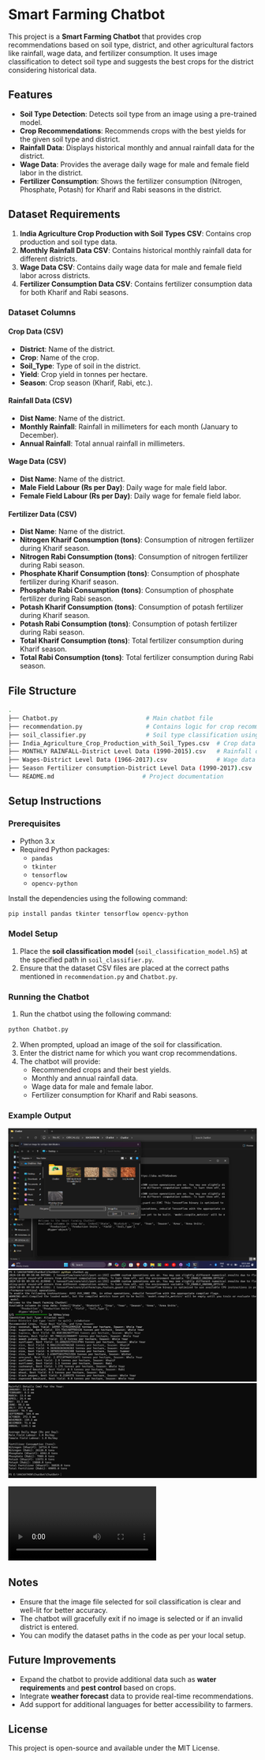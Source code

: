 
# Smart Farming Chatbot

This project is a **Smart Farming Chatbot** that provides crop recommendations based on soil type, district, and other agricultural factors like rainfall, wage data, and fertilizer consumption. It uses image classification to detect soil type and suggests the best crops for the district considering historical data.

## Features

- **Soil Type Detection**: Detects soil type from an image using a pre-trained model.
- **Crop Recommendations**: Recommends crops with the best yields for the given soil type and district.
- **Rainfall Data**: Displays historical monthly and annual rainfall data for the district.
- **Wage Data**: Provides the average daily wage for male and female field labor in the district.
- **Fertilizer Consumption**: Shows the fertilizer consumption (Nitrogen, Phosphate, Potash) for Kharif and Rabi seasons in the district.

## Dataset Requirements

1. **India Agriculture Crop Production with Soil Types CSV**: Contains crop production and soil type data.
2. **Monthly Rainfall Data CSV**: Contains historical monthly rainfall data for different districts.
3. **Wage Data CSV**: Contains daily wage data for male and female field labor across districts.
4. **Fertilizer Consumption Data CSV**: Contains fertilizer consumption data for both Kharif and Rabi seasons.

### Dataset Columns

#### Crop Data (CSV)
- **District**: Name of the district.
- **Crop**: Name of the crop.
- **Soil_Type**: Type of soil in the district.
- **Yield**: Crop yield in tonnes per hectare.
- **Season**: Crop season (Kharif, Rabi, etc.).

#### Rainfall Data (CSV)
- **Dist Name**: Name of the district.
- **Monthly Rainfall**: Rainfall in millimeters for each month (January to December).
- **Annual Rainfall**: Total annual rainfall in millimeters.

#### Wage Data (CSV)
- **Dist Name**: Name of the district.
- **Male Field Labour (Rs per Day)**: Daily wage for male field labor.
- **Female Field Labour (Rs per Day)**: Daily wage for female field labor.

#### Fertilizer Data (CSV)
- **Dist Name**: Name of the district.
- **Nitrogen Kharif Consumption (tons)**: Consumption of nitrogen fertilizer during Kharif season.
- **Nitrogen Rabi Consumption (tons)**: Consumption of nitrogen fertilizer during Rabi season.
- **Phosphate Kharif Consumption (tons)**: Consumption of phosphate fertilizer during Kharif season.
- **Phosphate Rabi Consumption (tons)**: Consumption of phosphate fertilizer during Rabi season.
- **Potash Kharif Consumption (tons)**: Consumption of potash fertilizer during Kharif season.
- **Potash Rabi Consumption (tons)**: Consumption of potash fertilizer during Rabi season.
- **Total Kharif Consumption (tons)**: Total fertilizer consumption during Kharif season.
- **Total Rabi Consumption (tons)**: Total fertilizer consumption during Rabi season.

## File Structure

```bash
.
├── Chatbot.py                         # Main chatbot file
├── recommendation.py                  # Contains logic for crop recommendations, rainfall, wage, and fertilizer data
├── soil_classifier.py                 # Soil type classification using an image
├── India_Agriculture_Crop_Production_with_Soil_Types.csv  # Crop data file (replace with actual path)
├── MONTHLY RAINFALL-District Level Data (1990-2015).csv   # Rainfall data file (replace with actual path)
├── Wages-District Level Data (1966-2017).csv              # Wage data file (replace with actual path)
├── Season Fertilizer consumption-District Level Data (1990-2017).csv  # Fertilizer data file (replace with actual path)
└── README.md                         # Project documentation
```

## Setup Instructions

### Prerequisites

- Python 3.x
- Required Python packages:
  - `pandas`
  - `tkinter`
  - `tensorflow`
  - `opencv-python`

Install the dependencies using the following command:

```bash
pip install pandas tkinter tensorflow opencv-python
```

### Model Setup

1. Place the **soil classification model** (`soil_classification_model.h5`) at the specified path in `soil_classifier.py`.
2. Ensure that the dataset CSV files are placed at the correct paths mentioned in `recommendation.py` and `Chatbot.py`.

### Running the Chatbot

1. Run the chatbot using the following command:

```bash
python Chatbot.py
```

2. When prompted, upload an image of the soil for classification.
3. Enter the district name for which you want crop recommendations.
4. The chatbot will provide:
   - Recommended crops and their best yields.
   - Monthly and annual rainfall data.
   - Wage data for male and female labor.
   - Fertilizer consumption for Kharif and Rabi seasons.

### Example Output
![alt text](<Screenshot 2024-10-05 102350.png>)
![alt text](<Screenshot 2024-10-05 100026-1.png>)
![alt text](<Screenshot 2024-10-05 100038.png>)

<video controls src="OUTPUT.mp4" title="Title"></video>

## Notes

- Ensure that the image file selected for soil classification is clear and well-lit for better accuracy.
- The chatbot will gracefully exit if no image is selected or if an invalid district is entered.
- You can modify the dataset paths in the code as per your local setup.

## Future Improvements

- Expand the chatbot to provide additional data such as **water requirements** and **pest control** based on crops.
- Integrate **weather forecast** data to provide real-time recommendations.
- Add support for additional languages for better accessibility to farmers.

## License

This project is open-source and available under the MIT License.
